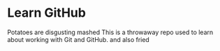 # Learn GitHub
Potatoes are disgusting mashed
This is a throwaway repo used to learn about working with Git and GitHub.
and also fried